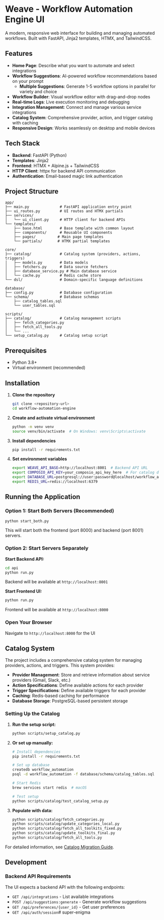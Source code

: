 # Weave - Workflow Automation Engine UI

A modern, responsive web interface for building and managing automated workflows. Built with FastAPI, Jinja2 templates, HTMX, and TailwindCSS.

## Features

- **Home Page**: Describe what you want to automate and select integrations
- **Workflow Suggestions**: AI-powered workflow recommendations based on your prompt
  - **Multiple Suggestions**: Generate 1-5 workflow options in parallel for variety and choice
- **Workflow Builder**: Visual workflow editor with drag-and-drop nodes
- **Real-time Logs**: Live execution monitoring and debugging
- **Integration Management**: Connect and manage various service integrations
- **Catalog System**: Comprehensive provider, action, and trigger catalog with caching
- **Responsive Design**: Works seamlessly on desktop and mobile devices

## Tech Stack

- **Backend**: FastAPI (Python)
- **Templates**: Jinja2
- **Frontend**: HTMX + Alpine.js + TailwindCSS
- **HTTP Client**: httpx for backend API communication
- **Authentication**: Email-based magic link authentication

## Project Structure

```
app/
├── main.py              # FastAPI application entry point
├── ui_routes.py         # UI routes and HTMX partials
├── services/
│   └── ui_client.py     # HTTP client for backend APIs
└── templates/
    ├── base.html        # Base template with common layout
    ├── components/      # Reusable UI components
    ├── pages/          # Main page templates
    └── partials/       # HTMX partial templates

core/
├── catalog/             # Catalog system (providers, actions, triggers)
│   ├── models.py        # Data models
│   ├── fetchers.py      # Data source fetchers
│   ├── database_service.py # Main database service
│   └── cache.py         # Redis cache store
└── dsl/                 # Domain-specific language definitions

database/
├── config.py            # Database configuration
└── schema/              # Database schemas
    ├── catalog_tables.sql
    └── user_tables.sql

scripts/
├── catalog/             # Catalog management scripts
│   ├── fetch_categories.py
│   ├── fetch_all_tools.py
│   └── ...
└── setup_catalog.py     # Catalog setup script
```

## Prerequisites

- Python 3.8+
- Virtual environment (recommended)

## Installation

1. **Clone the repository**
   ```bash
   git clone <repository-url>
   cd workflow-automation-engine
   ```

2. **Create and activate virtual environment**
   ```bash
   python -m venv venv
   source venv/bin/activate  # On Windows: venv\Scripts\activate
   ```

3. **Install dependencies**
   ```bash
   pip install -r requirements.txt
   ```

4. **Set environment variables**
   ```bash
   export WEAVE_API_BASE=http://localhost:8001  # Backend API URL
   export COMPOSIO_API_KEY=your_composio_api_key_here  # For catalog data
   export DATABASE_URL=postgresql://user:password@localhost/workflow_automation
   export REDIS_URL=redis://localhost:6379
   ```

## Running the Application

### Option 1: Start Both Servers (Recommended)
```bash
python start_both.py
```

This will start both the frontend (port 8000) and backend (port 8001) servers.

### Option 2: Start Servers Separately

**Start Backend API:**
```bash
cd api
python run.py
```
Backend will be available at `http://localhost:8001`

**Start Frontend UI:**
```bash
python run.py
```
Frontend will be available at `http://localhost:8000`

### Open Your Browser
Navigate to `http://localhost:8000` for the UI

## Catalog System

The project includes a comprehensive catalog system for managing providers, actions, and triggers. This system provides:

- **Provider Management**: Store and retrieve information about service providers (Gmail, Slack, etc.)
- **Action Specifications**: Define available actions for each provider
- **Trigger Specifications**: Define available triggers for each provider
- **Caching**: Redis-based caching for performance
- **Database Storage**: PostgreSQL-based persistent storage

### Setting Up the Catalog

1. **Run the setup script:**
   ```bash
   python scripts/setup_catalog.py
   ```

2. **Or set up manually:**
   ```bash
   # Install dependencies
   pip install -r requirements.txt
   
   # Set up database
   createdb workflow_automation
   psql -d workflow_automation -f database/schema/catalog_tables.sql
   
   # Start Redis
   brew services start redis  # macOS
   
   # Test setup
   python scripts/catalog/test_catalog_setup.py
   ```

3. **Populate with data:**
   ```bash
   python scripts/catalog/fetch_categories.py
   python scripts/catalog/update_categories_local.py
   python scripts/catalog/fetch_all_toolkits_fixed.py
   python scripts/catalog/update_toolkits_final.py
   python scripts/catalog/fetch_all_tools.py
   ```

For detailed information, see [Catalog Migration Guide](docs/CATALOG_MIGRATION_GUIDE.md).

## Development

### Backend API Requirements

The UI expects a backend API with the following endpoints:

- `GET /api/integrations` - List available integrations
- `POST /api/suggestions:generate` - Generate workflow suggestions
- `GET /api/preferences/{user_id}` - Get user preferences
- `GET /api/auth/session`# super-enigma
